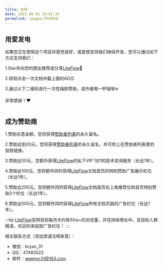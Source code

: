 ```yaml
---
title: 支持
date: 2022-06-01 19:01:33
permalink: /pages/fb599d/
---
```


## 用爱发电

如果您正在使用这个项目并感觉良好，或是想支持我们继续开发，您可以通过如下方式支持我们：

1.Star并向您的朋友推荐或分享[LiteFlow](https://gitee.com/dromara/liteFlow)🚀

2.轻轻点击一次文档中最上面的AD🙃

3.通过以下二维码进行一次性捐款赞助，请作者喝一杯咖啡☕️

非常感谢！❤️

<img :src="$withBase('/img/support.png')" style="zoom: 40%" class="no-zoom">

## 成为赞助商

1.赞助任意金额，您将获得[赞助者列表](/pages/b52ac5/)的永久留名。

2.赞助达到20元，您将获得[赞助者列表](/pages/b52ac5/)的永久留名，并可附上在赞助者列表里的投放链接。

3.赞助达50元，您额外获得[LiteFlow](https://liteflow.yomahub.com/)的私下VIP 1对1的技术咨询服务（长达1年）。

4.赞助达100元，您将额外同时获得[LiteFlow](https://liteflow.yomahub.com/)文档首页的特别赞助广告展示栏位（长达1年）。

5.赞助达200元，您将额外同时获得[LiteFlow](https://liteflow.yomahub.com/)文档首页右上角推荐位和首页特别赞助2个栏位（长达1年）。

6.赞助达500元，您将额外同时获得[LiteFlow](https://liteflow.yomahub.com/)所有文档页面的广告栏位（长达1年）。

:::tip
[LiteFlow](https://liteflow.yomahub.com/)官网目前每月大约有50w+的浏览量，并在持续增长中。且目标人群精准，欢迎你来投放广告栏位！
:::
<img :src="$withBase('/img/monthpv.png')" style="zoom: 40%" class="no-zoom">

相关联系方式（添加烦请注明来意）：
* 微信：bryan_31
* QQ：47483522
* 邮件：weenyc31@163.com